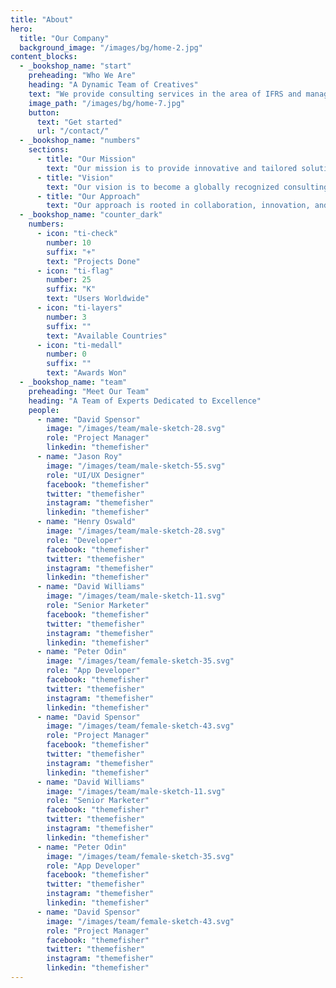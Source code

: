 ```yaml
---
title: "About"
hero:
  title: "Our Company"
  background_image: "/images/bg/home-2.jpg"
content_blocks:
  - _bookshop_name: "start"
    preheading: "Who We Are"
    heading: "A Dynamic Team of Creatives"
    text: "We provide consulting services in the area of IFRS and management reporting, helping companies to reach their highest level. We optimize business processes, making them easier."
    image_path: "/images/bg/home-7.jpg"
    button:
      text: "Get started"
      url: "/contact/"
  - _bookshop_name: "numbers"
    sections:
      - title: "Our Mission"
        text: "Our mission is to provide innovative and tailored solutions that enable businesses to thrive in a competitive landscape. We're committed to driving success through strategic partnerships."
      - title: "Vision"
        text: "Our vision is to become a globally recognized consulting firm known for delivering transformative results. We aim to be the go-to choice for businesses seeking growth and optimization."
      - title: "Our Approach"
        text: "Our approach is rooted in collaboration, innovation, and expertise. We work closely with our clients to understand their unique challenges and develop custom strategies to overcome them."
  - _bookshop_name: "counter_dark"
    numbers:
      - icon: "ti-check"
        number: 10
        suffix: "+"
        text: "Projects Done"
      - icon: "ti-flag"
        number: 25
        suffix: "K"
        text: "Users Worldwide"
      - icon: "ti-layers"
        number: 3
        suffix: ""
        text: "Available Countries"
      - icon: "ti-medall"
        number: 0
        suffix: ""
        text: "Awards Won"
  - _bookshop_name: "team"
    preheading: "Meet Our Team"
    heading: "A Team of Experts Dedicated to Excellence"
    people:
      - name: "David Spensor"
        image: "/images/team/male-sketch-28.svg"
        role: "Project Manager"
        linkedin: "themefisher"
      - name: "Jason Roy"
        image: "/images/team/male-sketch-55.svg"
        role: "UI/UX Designer"
        facebook: "themefisher"
        twitter: "themefisher"
        instagram: "themefisher"
        linkedin: "themefisher"
      - name: "Henry Oswald"
        image: "/images/team/male-sketch-28.svg"
        role: "Developer"
        facebook: "themefisher"
        twitter: "themefisher"
        instagram: "themefisher"
        linkedin: "themefisher"
      - name: "David Williams"
        image: "/images/team/male-sketch-11.svg"
        role: "Senior Marketer"
        facebook: "themefisher"
        twitter: "themefisher"
        instagram: "themefisher"
        linkedin: "themefisher"
      - name: "Peter Odin"
        image: "/images/team/female-sketch-35.svg"
        role: "App Developer"
        facebook: "themefisher"
        twitter: "themefisher"
        instagram: "themefisher"
        linkedin: "themefisher"
      - name: "David Spensor"
        image: "/images/team/female-sketch-43.svg"
        role: "Project Manager"
        facebook: "themefisher"
        twitter: "themefisher"
        instagram: "themefisher"
        linkedin: "themefisher"
      - name: "David Williams"
        image: "/images/team/male-sketch-11.svg"
        role: "Senior Marketer"
        facebook: "themefisher"
        twitter: "themefisher"
        instagram: "themefisher"
        linkedin: "themefisher"
      - name: "Peter Odin"
        image: "/images/team/female-sketch-35.svg"
        role: "App Developer"
        facebook: "themefisher"
        twitter: "themefisher"
        instagram: "themefisher"
        linkedin: "themefisher"
      - name: "David Spensor"
        image: "/images/team/female-sketch-43.svg"
        role: "Project Manager"
        facebook: "themefisher"
        twitter: "themefisher"
        instagram: "themefisher"
        linkedin: "themefisher"
---
```


